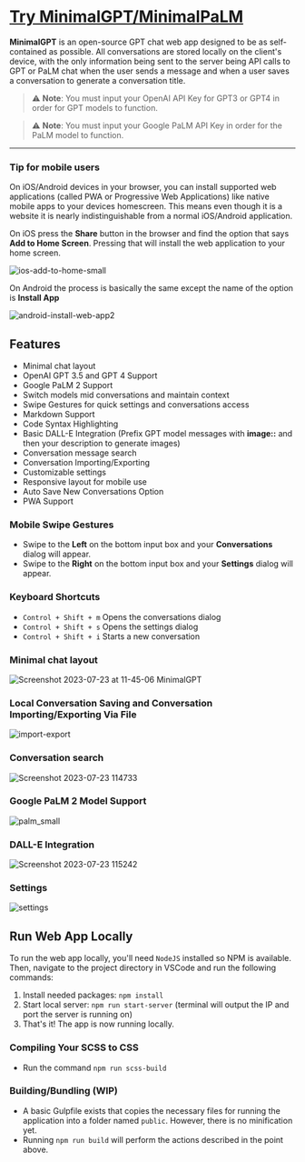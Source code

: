 # [Try MinimalGPT/MinimalPaLM](https://minimalgpt.app/)

**MinimalGPT** is an open-source GPT chat web app designed to be as self-contained as possible. All conversations are stored locally on the client's device, with the only information being sent to the server being API calls to GPT or PaLM chat when the user sends a message and when a user saves a conversation to generate a conversation title.

> ⚠️ **Note**: You must input your OpenAI API Key for GPT3 or GPT4 in order for GPT models to function.

> ⚠️ **Note**: You must input your Google PaLM API Key in order for the PaLM model to function.

---

### Tip for mobile users

On iOS/Android devices in your browser, you can install supported web applications (called PWA or Progressive Web Applications) like native mobile apps to your devices homescreen. This means even though it is a website it is nearly indistinguishable from a normal iOS/Android application.

On iOS press the **Share** button in the browser and find the option that says **Add to Home Screen**. Pressing that will install the web application to your home screen.

![ios-add-to-home-small](https://user-images.githubusercontent.com/2380471/235267080-d69a2a46-50fa-4acf-b36b-da10b5d439d1.jpg)

On Android the process is basically the same except the name of the option is **Install App**

![android-install-web-app2](https://github.com/fingerthief/minimal-gpt/assets/2380471/cfd51a6a-5a03-4ff0-851a-c20c0565a89d)

## Features

- Minimal chat layout
- OpenAI GPT 3.5 and GPT 4 Support
- Google PaLM 2 Support
- Switch models mid conversations and maintain context
- Swipe Gestures for quick settings and conversations access
- Markdown Support
- Code Syntax Highlighting
- Basic DALL-E Integration (Prefix GPT model messages with **image::** and then your description to generate images)
- Conversation message search
- Conversation Importing/Exporting
- Customizable settings
- Responsive layout for mobile use
- Auto Save New Conversations Option
- PWA Support

### Mobile Swipe Gestures

- Swipe to the **Left** on the bottom input box and your **Conversations** dialog will appear.
- Swipe to the **Right** on the bottom input box and your **Settings** dialog will appear.

### Keyboard Shortcuts

- `Control + Shift + m` Opens the  conversations dialog
- `Control + Shift + s` Opens the settings dialog
- `Control + Shift + i` Starts a new conversation

### Minimal chat layout

![Screenshot 2023-07-23 at 11-45-06 MinimalGPT](https://github.com/fingerthief/minimal-gpt/assets/2380471/f9ef7f23-2e20-4939-933b-855ae2e44502)

### Local Conversation Saving and Conversation Importing/Exporting Via File

![import-export](https://github.com/fingerthief/minimal-gpt/assets/2380471/12f78b86-512d-484a-91b2-21a50b0f455c)

### Conversation search

![Screenshot 2023-07-23 114733](https://github.com/fingerthief/minimal-gpt/assets/2380471/27b23efd-b93a-417c-b8a3-929378c49908)

### Google PaLM 2 Model Support

![palm_small](https://github.com/fingerthief/minimal-gpt/assets/2380471/55eaabac-7125-4266-9188-b357034c74e9)

### DALL-E Integration

![Screenshot 2023-07-23 115242](https://github.com/fingerthief/minimal-gpt/assets/2380471/4231d9aa-771a-481f-b3f3-b6e4b9879d8e)

### Settings

![settings](https://github.com/fingerthief/minimal-gpt/assets/2380471/aa55a67c-043a-442e-ac43-76022994f4d1)

## Run Web App Locally

To run the web app locally, you'll need `NodeJS` installed so NPM is available. Then, navigate to the project directory in VSCode and run the following commands:

1. Install needed packages: `npm install`
2. Start local server: `npm run start-server` (terminal will output the IP and port the server is running on)
3. That's it! The app is now running locally.

### Compiling Your SCSS to CSS

- Run the command `npm run scss-build`

### Building/Bundling (WIP)

- A basic Gulpfile exists that copies the necessary files for running the application into a folder named `public`. However, there is no minification yet.
- Running `npm run build` will perform the actions described in the point above.
